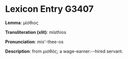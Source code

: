 # Lexicon Entry G3407

**Lemma**: μίσθιος

**Transliteration (xlit)**: místhios

**Pronunciation**: mis'-thee-os

**Description**:
from μισθός; a wage-earner:--hired servant.
